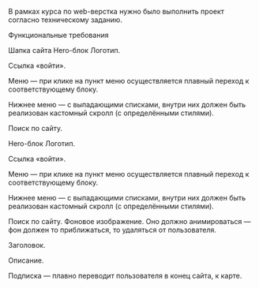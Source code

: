 В рамках курса по web-верстка нужно было выполнить проект согласно техническому заданию.

Функциональные требования
 <!-- Для всех вариантов устройств: 
Лендинг должен иметь адаптивную вёрстку и корректно отображаться на компьютере,
планшете и мобильном устройстве: вся информация доступна и отображается.
Лендинг должен одинаково отображаться в браузерах Chrome, Firefox, Safari,
Opera, Edge. -->

Шапка сайта
Hero-блок
Логотип.

Ссылка «войти».

Меню — при клике на пункт меню осуществляется плавный переход к
соответствующему блоку.

Нижнее меню — с выпадающими списками, внутри них должен быть
реализован кастомный скролл (с определёнными стилями).

Поиск по сайту.


Hero-блок
Логотип.

Ссылка «войти».

Меню — при клике на пункт меню осуществляется плавный переход к
соответствующему блоку.

Нижнее меню — с выпадающими списками, внутри них должен быть
реализован кастомный скролл (с определёнными стилями).

Поиск по сайту.
Фоновое изображение. Оно должно анимироваться — фон должен то приближаться,
то удаляться от пользователя.

Заголовок.

Описание.

Подписка — плавно переводит пользователя в конец сайта, к карте.